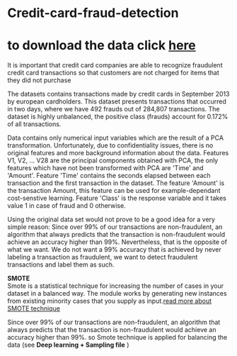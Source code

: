 # Credit-card-fraud-detection

# to download the data click [here](https://www.kaggle.com/mlg-ulb/creditcardfraud/download)

It is important that credit card companies are able to recognize fraudulent credit card transactions so that customers are not charged for items that they did not purchase

The datasets contains transactions made by credit cards in September 2013 by european cardholders.
This dataset presents transactions that occurred in two days, where we have 492 frauds out of 284,807 transactions. The dataset is highly unbalanced, the positive class (frauds) account for 0.172% of all transactions.

Data contains only numerical input variables which are the result of a PCA transformation. Unfortunately, due to confidentiality issues, there is no original features and more background information about the data. Features V1, V2, … V28 are the principal components obtained with PCA, the only features which have not been transformed with PCA are 'Time' and 'Amount'. Feature 'Time' contains the seconds elapsed between each transaction and the first transaction in the dataset. The feature 'Amount' is the transaction Amount, this feature can be used for example-dependant cost-senstive learning. Feature 'Class' is the response variable and it takes value 1 in case of fraud and 0 otherwise.

Using the original data set would not prove to be a good idea for a very simple reason: Since over 99% of our transactions are non-fraudulent, an algorithm that always predicts that the transaction is non-fraudulent would achieve an accuracy higher than 99%. Nevertheless, that is the opposite of what we want. We do not want a 99% accuracy that is achieved by never labeling a transaction as fraudulent, we want to detect fraudulent transactions and label them as such.


**SMOTE** <br/>
 Smote is a statistical technique for increasing the number of cases in your dataset in a balanced way. The module works by generating new instances from existing minority cases that you supply as input.[read more about SMOTE technique]( https://machinelearningmastery.com/smote-oversampling-for-imbalanced-classification/)
 
Since over 99% of our transactions are non-fraudulent, an algorithm that always predicts that the transaction is non-fraudulent would achieve an accuracy higher than 99%. so Smote technique is applied for balancing the data (see  **Deep learning + Sampling file** )

